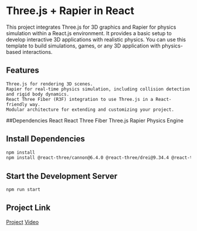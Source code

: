 # Three.js + Rapier in React
This project integrates Three.js for 3D graphics and Rapier for physics simulation within a React.js environment. It provides a basic setup to develop interactive 3D applications with realistic physics. You can use this template to build simulations, games, or any 3D application with physics-based interactions.

## Features
    Three.js for rendering 3D scenes.
    Rapier for real-time physics simulation, including collision detection and rigid body dynamics.
    React Three Fiber (R3F) integration to use Three.js in a React-friendly way.
    Modular architecture for extending and customizing your project.
##Dependencies
    React
    React Three Fiber
    Three.js
    Rapier Physics Engine

## Install Dependencies
```bash
npm install
npm install @react-three/cannon@6.4.0 @react-three/drei@9.34.4 @react-three/fiber@^8.17.10 @react-three/rapier@^1.5.0
```

## Start the Development Server
```bash
npm run start
```
## Project Link
[Project](https://syntax-2024.vercel.app)
[Video](https://drive.google.com/drive/folders/1Mbgt3TaKiv_k5OSzySZwskhWGGn1F6-H)
